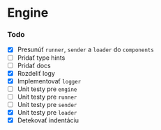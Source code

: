 # Engine

### Todo

- [x] Presunúť `runner`, `sender` a `loader` do `components`
- [ ] Pridať type hints
- [ ] Pridať docs
- [x] Rozdeliť logy
- [x] Implementovať `logger`
- [ ] Unit testy pre `engine`
- [ ] Unit testy pre `runner`
- [ ] Unit testy pre `sender`
- [x] Unit testy pre `loader`
- [x] Detekovať indentáciu
